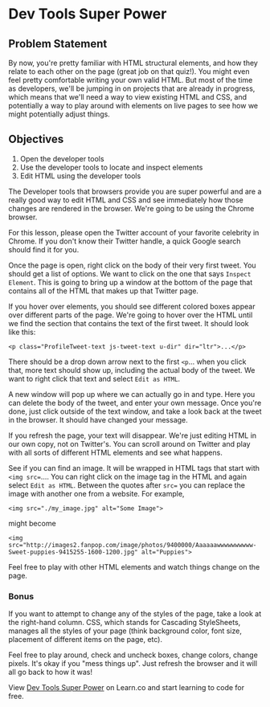 # Dev Tools Super Power

## Problem Statement 
By now, you're pretty familiar with HTML structural elements, and how they relate to each other on the page (great job on that quiz!). You might even feel pretty comfortable writing your own valid HTML. But most of the time as developers, we'll be jumping in on projects that are already in progress, which means that we'll need a way to view existing HTML and CSS, and potentially a way to play around with elements on live pages to see how we might potentially adjust things. 

## Objectives 
1. Open the developer tools
2. Use the developer tools to locate and inspect elements
3. Edit HTML using the developer tools

The Developer tools that browsers provide you are super powerful and are a really good way to edit HTML and CSS and see immediately how those changes are rendered in the browser. We're going to be using the Chrome browser.

For this lesson, please open the Twitter account of your favorite celebrity in Chrome. If you don't know their Twitter handle, a quick Google search should find it for you.

Once the page is open, right click on the body of their very first tweet. You should get a list of options. We want to click on the one that says `Inspect Element`. This is going to bring up a window at the bottom of the page that contains all of the HTML that makes up that Twitter page.

If you hover over elements, you should see different colored boxes appear over different parts of the page. We're going to hover over the HTML until we find the section that contains the text of the first tweet. It should look like this:
```
<p class="ProfileTweet-text js-tweet-text u-dir" dir="ltr">...</p>
```

There should be a drop down arrow next to the first `<p`... when you click that, more text should show up, including the actual body of the tweet. We want to right click that text and select `Edit as HTML`.

A new window will pop up where we can actually go in and type. Here you can delete the body of the tweet, and enter your own message. Once you're done, just click outside of the text window, and take a look back at the tweet in the browser. It should have changed your message.

If you refresh the page, your text will disappear. We're just editing HTML in our own copy, not on Twitter's. You can scroll around on Twitter and play with all sorts of different HTML elements and see what happens.

See if you can find an image. It will be wrapped in HTML tags that start with `<img src=`.... You can right click on the image tag in the HTML and again select `Edit as HTML`. Between the quotes after `src=` you can replace the image with another one from a website. For example,

```
<img src="./my_image.jpg" alt="Some Image">
```

might become

```
<img src="http://images2.fanpop.com/image/photos/9400000/Aaaaaawwwwwwwwww-Sweet-puppies-9415255-1600-1200.jpg" alt="Puppies">
```

Feel free to play with other HTML elements and watch things change on the page.

### Bonus
If you want to attempt to change any of the styles of the page, take a look at the right-hand column. CSS, which stands for Cascading StyleSheets, manages all the styles of your page (think background color, font size, placement of different items on the page, etc).

Feel free to play around, check and uncheck boxes, change colors, change pixels. It's okay if you "mess things up". Just refresh the browser and it will all go back to how it was!

<p data-visibility='hidden'>View <a href='https://learn.co/lessons/dev-tools-super-power'>Dev Tools Super Power</a> on Learn.co and start learning to code for free.</p>
